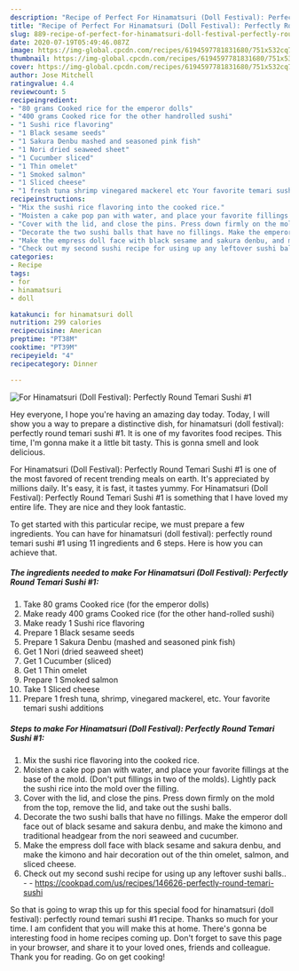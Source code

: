 ```yaml
---
description: "Recipe of Perfect For Hinamatsuri (Doll Festival): Perfectly Round Temari Sushi #1"
title: "Recipe of Perfect For Hinamatsuri (Doll Festival): Perfectly Round Temari Sushi #1"
slug: 889-recipe-of-perfect-for-hinamatsuri-doll-festival-perfectly-round-temari-sushi-1
date: 2020-07-19T05:49:46.087Z
image: https://img-global.cpcdn.com/recipes/6194597781831680/751x532cq70/for-hinamatsuri-doll-festival-perfectly-round-temari-sushi-1-recipe-main-photo.jpg
thumbnail: https://img-global.cpcdn.com/recipes/6194597781831680/751x532cq70/for-hinamatsuri-doll-festival-perfectly-round-temari-sushi-1-recipe-main-photo.jpg
cover: https://img-global.cpcdn.com/recipes/6194597781831680/751x532cq70/for-hinamatsuri-doll-festival-perfectly-round-temari-sushi-1-recipe-main-photo.jpg
author: Jose Mitchell
ratingvalue: 4.4
reviewcount: 5
recipeingredient:
- "80 grams Cooked rice for the emperor dolls"
- "400 grams Cooked rice for the other handrolled sushi"
- "1 Sushi rice flavoring"
- "1 Black sesame seeds"
- "1 Sakura Denbu mashed and seasoned pink fish"
- "1 Nori dried seaweed sheet"
- "1 Cucumber sliced"
- "1 Thin omelet"
- "1 Smoked salmon"
- "1 Sliced cheese"
- "1 fresh tuna shrimp vinegared mackerel etc Your favorite temari sushi additions"
recipeinstructions:
- "Mix the sushi rice flavoring into the cooked rice."
- "Moisten a cake pop pan with water, and place your favorite fillings at the base of the mold. (Don&#39;t put fillings in two of the molds). Lightly pack the sushi rice into the mold over the filling."
- "Cover with the lid, and close the pins. Press down firmly on the mold from the top, remove the lid, and take out the sushi balls."
- "Decorate the two sushi balls that have no fillings. Make the emperor doll face out of black sesame and sakura denbu, and make the kimono and traditional headgear from the nori seaweed and cucumber."
- "Make the empress doll face with black sesame and sakura denbu, and make the kimono and hair decoration out of the thin omelet, salmon, and sliced cheese."
- "Check out my second sushi recipe for using up any leftover sushi balls..  https://cookpad.com/us/recipes/146626-perfectly-round-temari-sushi"
categories:
- Recipe
tags:
- for
- hinamatsuri
- doll

katakunci: for hinamatsuri doll 
nutrition: 299 calories
recipecuisine: American
preptime: "PT38M"
cooktime: "PT39M"
recipeyield: "4"
recipecategory: Dinner

---
```



![For Hinamatsuri (Doll Festival): Perfectly Round Temari Sushi #1](https://img-global.cpcdn.com/recipes/6194597781831680/751x532cq70/for-hinamatsuri-doll-festival-perfectly-round-temari-sushi-1-recipe-main-photo.jpg)

Hey everyone, I hope you're having an amazing day today. Today, I will show you a way to prepare a distinctive dish, for hinamatsuri (doll festival): perfectly round temari sushi #1. It is one of my favorites food recipes. This time, I'm gonna make it a little bit tasty. This is gonna smell and look delicious.



For Hinamatsuri (Doll Festival): Perfectly Round Temari Sushi #1 is one of the most favored of recent trending meals on earth. It's appreciated by millions daily. It's easy, it is fast, it tastes yummy. For Hinamatsuri (Doll Festival): Perfectly Round Temari Sushi #1 is something that I have loved my entire life. They are nice and they look fantastic.


To get started with this particular recipe, we must prepare a few ingredients. You can have for hinamatsuri (doll festival): perfectly round temari sushi #1 using 11 ingredients and 6 steps. Here is how you can achieve that.

<!--inarticleads1-->

##### The ingredients needed to make For Hinamatsuri (Doll Festival): Perfectly Round Temari Sushi #1:

1. Take 80 grams Cooked rice (for the emperor dolls)
1. Make ready 400 grams Cooked rice (for the other hand-rolled sushi)
1. Make ready 1 Sushi rice flavoring
1. Prepare 1 Black sesame seeds
1. Prepare 1 Sakura Denbu (mashed and seasoned pink fish)
1. Get 1 Nori (dried seaweed sheet)
1. Get 1 Cucumber (sliced)
1. Get 1 Thin omelet
1. Prepare 1 Smoked salmon
1. Take 1 Sliced cheese
1. Prepare 1 fresh tuna, shrimp, vinegared mackerel, etc. Your favorite temari sushi additions




<!--inarticleads2-->

##### Steps to make For Hinamatsuri (Doll Festival): Perfectly Round Temari Sushi #1:

1. Mix the sushi rice flavoring into the cooked rice.
1. Moisten a cake pop pan with water, and place your favorite fillings at the base of the mold. (Don&#39;t put fillings in two of the molds). Lightly pack the sushi rice into the mold over the filling.
1. Cover with the lid, and close the pins. Press down firmly on the mold from the top, remove the lid, and take out the sushi balls.
1. Decorate the two sushi balls that have no fillings. Make the emperor doll face out of black sesame and sakura denbu, and make the kimono and traditional headgear from the nori seaweed and cucumber.
1. Make the empress doll face with black sesame and sakura denbu, and make the kimono and hair decoration out of the thin omelet, salmon, and sliced cheese.
1. Check out my second sushi recipe for using up any leftover sushi balls.. -  - https://cookpad.com/us/recipes/146626-perfectly-round-temari-sushi




So that is going to wrap this up for this special food for hinamatsuri (doll festival): perfectly round temari sushi #1 recipe. Thanks so much for your time. I am confident that you will make this at home. There's gonna be interesting food in home recipes coming up. Don't forget to save this page in your browser, and share it to your loved ones, friends and colleague. Thank you for reading. Go on get cooking!
